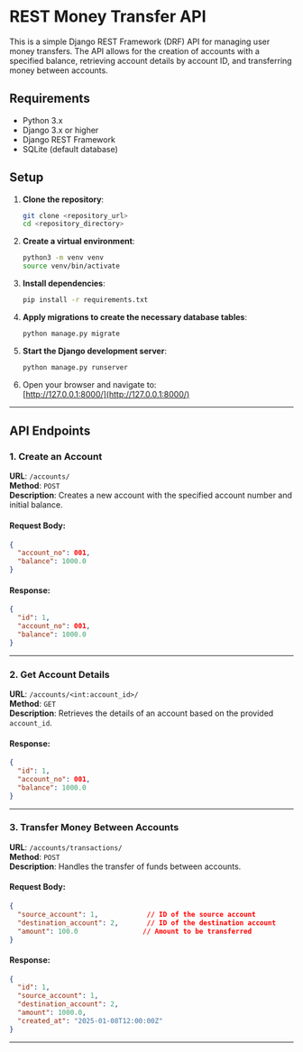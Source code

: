 # REST Money Transfer API

This is a simple Django REST Framework (DRF) API for managing user money transfers. The API allows for the creation of accounts with a specified balance, retrieving account details by account ID, and transferring money between accounts.

## Requirements

- Python 3.x
- Django 3.x or higher
- Django REST Framework
- SQLite (default database)

## Setup

1. **Clone the repository**:
   ```bash
   git clone <repository_url>
   cd <repository_directory>
   ```

2. **Create a virtual environment**:
   ```bash
   python3 -m venv venv
   source venv/bin/activate
   ```

3. **Install dependencies**:
   ```bash
   pip install -r requirements.txt
   ```

4. **Apply migrations to create the necessary database tables**:
   ```bash
   python manage.py migrate
   ```

5. **Start the Django development server**:
   ```bash
   python manage.py runserver
   ```

6. Open your browser and navigate to:  
   [http://127.0.0.1:8000/](http://127.0.0.1:8000/)

---

## API Endpoints

### 1. **Create an Account**
**URL**: `/accounts/`  
**Method**: `POST`  
**Description**: Creates a new account with the specified account number and initial balance.  

#### Request Body:
```json
{
  "account_no": 001,
  "balance": 1000.0
}
```

#### Response:
```json
{
  "id": 1,
  "account_no": 001,
  "balance": 1000.0
}
```

---

### 2. **Get Account Details**
**URL**: `/accounts/<int:account_id>/`  
**Method**: `GET`  
**Description**: Retrieves the details of an account based on the provided `account_id`.

#### Response:
```json
{
  "id": 1,
  "account_no": 001,
  "balance": 1000.0
}
```

---

### 3. **Transfer Money Between Accounts**


**URL**: `/accounts/transactions/`  
**Method**: `POST`  
**Description**: Handles the transfer of funds between accounts.
#### Request Body:
```json
{
  "source_account": 1,            // ID of the source account 
  "destination_account": 2,       // ID of the destination account 
  "amount": 100.0                // Amount to be transferred 
}
```
#### Response:
```json
{
  "id": 1,
  "source_account": 1,
  "destination_account": 2,
  "amount": 1000.0,
  "created_at": "2025-01-08T12:00:00Z"
}
```

---